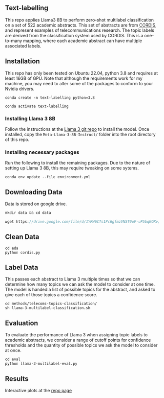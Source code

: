 ## Text-labelling

This repo applies Llama3 8B to perform zero-shot multilabel classification on a set of 522 academic abstracts. This set of abstracts are from [CORDIS](https://cordis.europa.eu/), and represent examples of telecommunications research. The topic labels are derived from the classification system used by CORDIS. This is a one-to-many mapping, where each academic abstract can have multiple associated labels.

## Installation

This repo has only been tested on Ubuntu 22.04, python 3.8 and requires at least 16GB of GPU. Note that although the requirements work for my machine, you may need to alter some of the packages to conform to your Nvidia drivers.

```
conda create -n text-labelling python=3.8
```

```
conda activate text-labelling
```

### Installing Llama 3 8B

Follow the instructions at the [Llama 3 git repo](https://github.com/meta-llama/llama3) to install the model. Once installed, copy the `Meta-Llama-3-8B-Instruct/` folder into the root directory of this repo.

### Installing necessary packages

Run the following to install the remaining packages. Due to the nature of setting up Llama 3 8B, this may require tweaking on some sytems.

```
conda env update --file environment.yml
```

## Downloading Data

Data is stored on google drive.

```javascript
mkdir data && cd data
```

```javascript
wget https://drive.google.com/file/d/1YRW6CTs1Pc6gfmzVNST0oP-uP5bqKOXv/view?usp=sharing
```

## Clean Data

```
cd eda
python cordis.py
```


## Label Data

This passes each abstract to Llama 3 multiple times so that we can determine how many topics we can ask the model to consider at one time. The model is handed a list of possible topics for the abstract, and asked to give each of those topics a confidence score.

```
cd methods/telecoms-topics-classification/
sh llama-3-multilabel-classification.sh
```


## Evaluation

To evaluate the performance of Llama 3 when assigning topic labels to academic abstracts, we consider a range of cutoff points for confidence thresholds and the quantity of possible topics we ask the model to consider at once.

```
cd eval
python llama-3-multilabel-eval.py
```


## Results

Interactive plots at the [repo page](https://hpfield.github.io/text-labelling/)